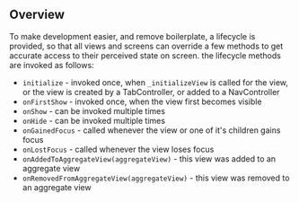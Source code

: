 ## Overview

To make development easier, and remove boilerplate, a lifecycle is provided, so that all views and screens can override a few methods to get accurate access to their perceived state on screen. the lifecycle methods are invoked as follows:

 - `initialize` - invoked once, when `_initializeView` is called for the view, or the view is created by a TabController, or added to a NavController
 - `onFirstShow` - invoked once, when the view first becomes visible
 - `onShow` - can be invoked multiple times
 - `onHide` - can be invoked multiple times
 - `onGainedFocus` - called whenever the view or one of it's children gains focus
 - `onLostFocus` - called whenever the view loses focus
 - `onAddedToAggregateView(aggregateView)` - this view was added to an aggregate view
 - `onRemovedFromAggregateView(aggregateView)` - this view was removed to an aggregate view
